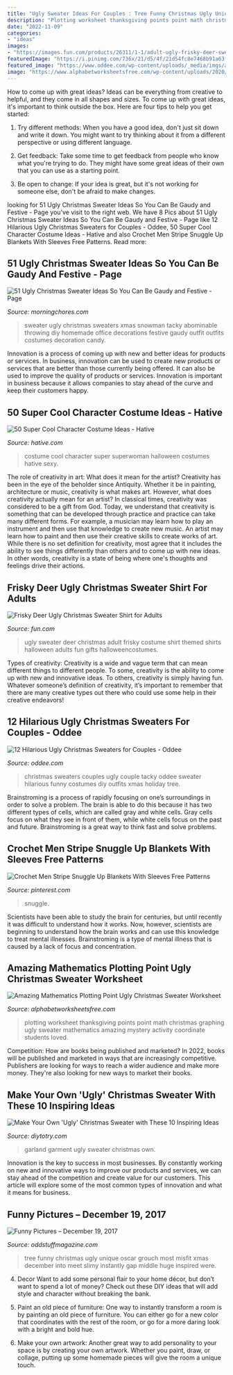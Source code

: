 ```yaml
---
title: "Ugly Sweater Ideas For Couples : Tree Funny Christmas Ugly Unique Oscar Grouch Most Misfit Xmas December Into Meet Slimy Instantly Gap Middle Huge Inspired Were"
description: "Plotting worksheet thanksgiving points point math christmas graphing ugly sweater mathematics amazing mystery activity coordinate students loved"
date: "2022-11-09"
categories:
- "ideas"
images:
- "https://images.fun.com/products/26311/1-1/adult-ugly-frisky-deer-sweater.jpg"
featuredImage: "https://i.pinimg.com/736x/21/d5/4f/21d54fc8e7468b91a63f8b3909831c29.jpg"
featured_image: "https://www.oddee.com/wp-content/uploads/_media/imgs/articles2/a99916_xmas-sweaters-couple_1.jpg"
image: "https://www.alphabetworksheetsfree.com/wp-content/uploads/2020/11/thanksgiving-plotting-points-mystery-picture-coordinate.jpg"
---
```



How to come up with great ideas?
Ideas can be everything from creative to helpful, and they come in all shapes and sizes. To come up with great ideas, it's important to think outside the box. Here are four tips to help you get started:
1. Try different methods: When you have a good idea, don't just sit down and write it down. You might want to try thinking about it from a different perspective or using different language.

2. Get feedback: Take some time to get feedback from people who know what you're trying to do. They might have some great ideas of their own that you can use as a starting point.

3. Be open to change: If your idea is great, but it's not working for someone else, don't be afraid to make changes.

	

		
looking for 51 Ugly Christmas Sweater Ideas So You Can Be Gaudy and Festive - Page you've visit to the right web. We have 8 Pics about 51 Ugly Christmas Sweater Ideas So You Can Be Gaudy and Festive - Page like 12 Hilarious Ugly Christmas Sweaters for Couples - Oddee, 50 Super Cool Character Costume Ideas - Hative and also Crochet Men Stripe Snuggle Up Blankets With Sleeves Free Patterns. Read more:
		
    
## 51 Ugly Christmas Sweater Ideas So You Can Be Gaudy And Festive - Page

<img loading=lazy src="https://cdn.morningchores.com/wp-content/uploads/2017/10/ugs41.jpg" onerror="this.onerror=null;this.src='https://tse3.mm.bing.net/th?id=OIP.EsJYhGZikLTeuxswXtr3GQHaNK&amp;pid=15.1';" alt="51 Ugly Christmas Sweater Ideas So You Can Be Gaudy and Festive - Page">

_Source: morningchores.com_

>sweater ugly christmas sweaters xmas snowman tacky abominable throwing diy homemade office decorations festive gaudy outfit outfits costumes decoration candy. 

	

Innovation is a process of coming up with new and better ideas for products or services. In business, innovation can be used to create new products or services that are better than those currently being offered. It can also be used to improve the quality of products or services. Innovation is important in business because it allows companies to stay ahead of the curve and keep their customers happy.

    
## 50 Super Cool Character Costume Ideas - Hative

<img loading=lazy src="https://hative.com/wp-content/uploads/2014/10/super-cool-costume-ideas/13-superwoman-costume.jpg" onerror="this.onerror=null;this.src='https://tse3.mm.bing.net/th?id=OIP.UaBbFI7UmNL7FYnLT3LQkQHaLB&amp;pid=15.1';" alt="50 Super Cool Character Costume Ideas - Hative">

_Source: hative.com_

>costume cool character super superwoman halloween costumes hative sexy. 

	

The role of creativity in art: What does it mean for the artist?
Creativity has been in the eye of the beholder since Antiquity. Whether it be in painting, architecture or music, creativity is what makes art. However, what does creativity actually mean for an artist? In classical times, creativity was considered to be a gift from God. Today, we understand that creativity is something that can be developed through practice and practice can take many different forms. For example, a musician may learn how to play an instrument and then use that knowledge to create new music. An artist may learn how to paint and then use their creative skills to create works of art. While there is no set definition for creativity, most agree that it includes the ability to see things differently than others and to come up with new ideas. In other words, creativity is a state of being where one's thoughts and feelings drive their actions.

    
## Frisky Deer Ugly Christmas Sweater Shirt For Adults

<img loading=lazy src="https://images.fun.com/products/26311/1-1/adult-ugly-frisky-deer-sweater.jpg" onerror="this.onerror=null;this.src='https://tse3.mm.bing.net/th?id=OIP.NU9HpZKsuPQOv-QLqHf1GAHaKl&amp;pid=15.1';" alt="Frisky Deer Ugly Christmas Sweater Shirt for Adults">

_Source: fun.com_

>ugly sweater deer christmas adult frisky costume shirt themed shirts halloween adults fun gifts halloweencostumes. 

	

Types of creativity:
Creativity is a wide and vague term that can mean different things to different people. To some, creativity is the ability to come up with new and innovative ideas. To others, creativity is simply having fun. Whatever someone’s definition of creativity, it’s important to remember that there are many creative types out there who could use some help in their creative endeavors!

    
## 12 Hilarious Ugly Christmas Sweaters For Couples - Oddee

<img loading=lazy src="https://www.oddee.com/wp-content/uploads/_media/imgs/articles2/a99916_xmas-sweaters-couple_1.jpg" onerror="this.onerror=null;this.src='https://tse1.mm.bing.net/th?id=OIP.Xs5-kgcWlrN1mZ2U_srROQHaJ4&amp;pid=15.1';" alt="12 Hilarious Ugly Christmas Sweaters for Couples - Oddee">

_Source: oddee.com_

>christmas sweaters couples ugly couple tacky oddee sweater hilarious funny costumes diy outfits xmas holiday tree. 

	

Brainstroming is a process of rapidly focusing on one’s surroundings in order to solve a problem. The brain is able to do this because it has two different types of cells, which are called gray and white cells. Gray cells focus on what they see in front of them, while white cells focus on the past and future. Brainstroming is a great way to think fast and solve problems.

    
## Crochet Men Stripe Snuggle Up Blankets With Sleeves Free Patterns

<img loading=lazy src="https://i.pinimg.com/736x/21/d5/4f/21d54fc8e7468b91a63f8b3909831c29.jpg" onerror="this.onerror=null;this.src='https://tse3.mm.bing.net/th?id=OIP.EoXFOa0RAzEKvTqHZpCbdQHaPj&amp;pid=15.1';" alt="Crochet Men Stripe Snuggle Up Blankets With Sleeves Free Patterns">

_Source: pinterest.com_

>snuggle. 

	

Scientists have been able to study the brain for centuries, but until recently it was difficult to understand how it works. Now, however, scientists are beginning to understand how the brain works and can use this knowledge to treat mental illnesses. Brainstroming is a type of mental illness that is caused by a lack of focus and concentration.

    
## Amazing Mathematics Plotting Point Ugly Christmas Sweater Worksheet

<img loading=lazy src="https://www.alphabetworksheetsfree.com/wp-content/uploads/2020/11/thanksgiving-plotting-points-mystery-picture-coordinate.jpg" onerror="this.onerror=null;this.src='https://tse3.mm.bing.net/th?id=OIP.w_uFLSl3LzIGOtcrSe6XEQHaJn&amp;pid=15.1';" alt="Amazing Mathematics Plotting Point Ugly Christmas Sweater Worksheet">

_Source: alphabetworksheetsfree.com_

>plotting worksheet thanksgiving points point math christmas graphing ugly sweater mathematics amazing mystery activity coordinate students loved. 

	

Competition: How are books being published and marketed?
In 2022, books will be published and marketed in ways that are increasingly competitive. Publishers are looking for ways to reach a wider audience and make more money. They're also looking for new ways to market their books.

    
## Make Your Own &#039;Ugly&#039; Christmas Sweater With These 10 Inspiring Ideas

<img loading=lazy src="http://diytotry.com/wp-content/uploads/2015/11/Garland-Garment.jpg" onerror="this.onerror=null;this.src='https://tse3.mm.bing.net/th?id=OIP.n8LRtEuGpeIKvCqQU3ouJwHaJ4&amp;pid=15.1';" alt="Make Your Own &#039;Ugly&#039; Christmas Sweater with These 10 Inspiring Ideas">

_Source: diytotry.com_

>garland garment ugly sweater christmas own. 

	

Innovation is the key to success in most businesses. By constantly working on new and innovative ways to improve our products and services, we can stay ahead of the competition and create value for our customers. This article will explore some of the most common types of innovation and what it means for business.

    
## Funny Pictures – December 19, 2017

<img loading=lazy src="https://oddstuffmagazine.com/wp-content/uploads/2017/12/ugly-misfit-tree.jpg" onerror="this.onerror=null;this.src='https://tse3.mm.bing.net/th?id=OIP.2OiPMkdLk0I21Xbl5QKy4wHaJ4&amp;pid=15.1';" alt="Funny Pictures – December 19, 2017">

_Source: oddstuffmagazine.com_

>tree funny christmas ugly unique oscar grouch most misfit xmas december into meet slimy instantly gap middle huge inspired were. 

	

4. Decor
Want to add some personal flair to your home décor, but don’t want to spend a lot of money? Check out these DIY ideas that will add style and character without breaking the bank.
1. Paint an old piece of furniture: One way to instantly transform a room is by painting an old piece of furniture. You can either go for a new color that coordinates with the rest of the room, or go for a more daring look with a bright and bold hue.

2. Make your own artwork: Another great way to add personality to your space is by creating your own artwork. Whether you paint, draw, or collage, putting up some homemade pieces will give the room a unique touch.


